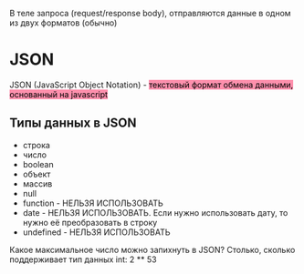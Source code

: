 В теле запроса (request/response body), отправляются данные в одном из двух форматов (обычно)

# JSON
JSON (JavaScript Object Notation) - <mark style="background: #FF5582A6;">текстовый формат обмена данными, основанный на javascript</mark>
## Типы данных в JSON
- строка
- число
- boolean
- объект
- массив
- null
- function - НЕЛЬЗЯ ИСПОЛЬЗОВАТЬ
- date - НЕЛЬЗЯ ИСПОЛЬЗОВАТЬ. Если нужно использовать дату, то нужно её преобразовать в строку
- undefined - НЕЛЬЗЯ ИСПОЛЬЗОВАТЬ

Какое максимальное число можно запихнуть в JSON?
Столько, сколько поддерживает тип данных int: 2 ** 53

